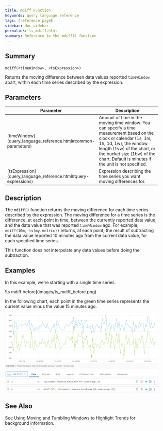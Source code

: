 ```yaml
---
title: mdiff Function
keywords: query language reference
tags: [reference page]
sidebar: doc_sidebar
permalink: ts_mdiff.html
summary: Reference to the mdiff() function
---
```


## Summary

```
mdiff(<timeWindow>, <tsExpression>)
```
Returns the moving difference between data values reported `timeWindow` apart, within each time series described by the expression.

## Parameters

<table>
<tbody>
<thead>
<tr><th width="20%">Parameter</th><th width="80%">Description</th></tr>
</thead>
<tr>
<td markdown="span">[timeWindow](query_language_reference.html#common-parameters)</td>
<td>Amount of time in the moving time window. You can specify a time measurement based on the clock or calendar (1s, 1m, 1h, 1d, 1w), the window length (1vw) of the chart, or the bucket size (1bw) of the chart. Default is minutes if the unit is not specified.</td></tr>
<tr>
<td markdown="span"> [tsExpression](query_language_reference.html#query-expressions)</td>
<td>Expression describing the time series you want moving differences for.  </td></tr>
</tbody>
</table>

## Description

The `mdiff()` function returns the moving difference for each time series described by the expression.
The moving difference for a time series is the difference, at each point in time, between the currently reported data value, and the data value that was reported `timeWindow` ago. For example, `mdiff(10m, ts(my.metric))` returns, at each point, the result of subtracting the data value reported 10 minutes ago from the current data value, for each specified time series.

This function does not interpolate any data values before doing the subtraction.
 

## Examples
In this example, we're starting with a single time series.

!ts mdiff before](images/ts_mdiff_before.png)

In the following chart, each point in the green time series represents the current value minus the value 15 minutes ago.

![ts mdiff](images/ts_mdiff.png)

## See Also

See [Using Moving and Tumbling Windows to Highlight Trends](query_language_windows_trends.html) for background information.
